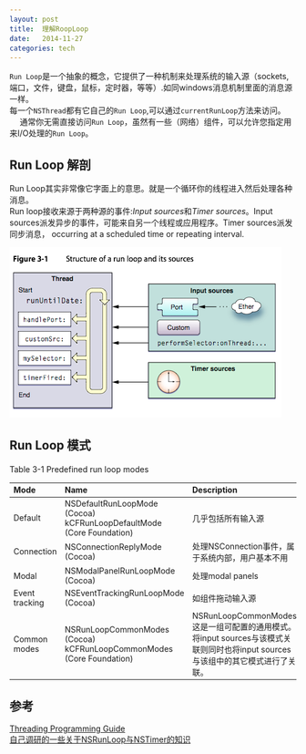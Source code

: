 ```yaml
---
layout: post  
title:  理解RoopLoop  
date:   2014-11-27  
categories: tech  
---  
```

`Run Loop`是一个抽象的概念，它提供了一种机制来处理系统的输入源（sockets,端口，文件，键盘，鼠标，定时器，等等）.如同windows消息机制里面的消息源一样。  
每一个`NSThread`都有它自己的`Run Loop`,可以通过`currentRunLoop`方法来访问。  　
通常你无需直接访问`Run Loop`，虽然有一些（网络）组件，可以允许您指定用来I/O处理的`Run Loop`。  

## Run Loop 解剖  
Run Loop其实非常像它字面上的意思。就是一个循环你的线程进入然后处理各种消息。  
Run loop接收来源于两种源的事件:*Input sources*和*Timer sources*。Input sources派发异步的事件，可能来自另一个线程或应用程序。Timer sources派发同步消息， occurring at a scheduled time or repeating interval.

![](/resource/img/理解RoopLoop/理解RoopLoop.png)

## Run Loop 模式
Table 3-1  Predefined run loop modes　　

| Mode  | Name | Description |  
|:----------------------|:--------------|:------------|
|Default                |NSDefaultRunLoopMode (Cocoa)  kCFRunLoopDefaultMode (Core Foundation)|几乎包括所有输入源 |
|Connection|NSConnectionReplyMode (Cocoa)|处理NSConnection事件，属于系统内部，用户基本不用|
|Modal|NSModalPanelRunLoopMode (Cocoa)|处理modal panels|
|Event tracking|NSEventTrackingRunLoopMode (Cocoa)|如组件拖动输入源 |
|Common modes|NSRunLoopCommonModes (Cocoa)  kCFRunLoopCommonModes (Core Foundation)|NSRunLoopCommonModes 这是一组可配置的通用模式。将input sources与该模式关联则同时也将input sources与该组中的其它模式进行了关联。|


## 参考
[Threading Programming Guide](https://developer.apple.com/library/ios/documentation/Cocoa/Conceptual/Multithreading/RunLoopManagement/RunLoopManagement.html)  
[
自己调研的一些关于NSRunLoop与NSTimer的知识 ](http://blog.csdn.net/ioswyl88219/article/details/16996531)
